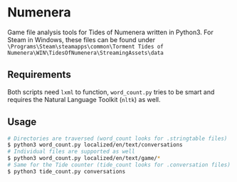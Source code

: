 # Numenera
Game file analysis tools for Tides of Numenera written in Python3. For Steam in Windows, these files can be found under
`\Programs\Steam\steamapps\common\Torment Tides of Numenera\WIN\TidesOfNumenera\StreamingAssets\data`

## Requirements
Both scripts need `lxml` to function, `word_count.py` tries to be smart and requires the Natural Language Toolkit (`nltk`) as well.

## Usage
```bash
# Directories are traversed (word_count looks for .stringtable files)
$ python3 word_count.py localized/en/text/conversations
# Individual files are supported as well
$ python3 word_count.py localized/en/text/game/*
# Same for the Tide counter (tide_count looks for .conversation files)
$ python3 tide_count.py conversations
```
